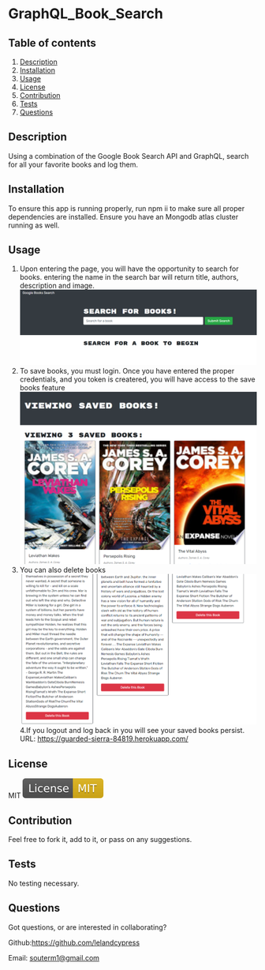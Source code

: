 # GraphQL_Book_Search

## Table of contents

1. [Description](#Description)
2. [Installation](#Instructions)
3. [Usage](#Usage)
4. [License](#License)
5. [Contribution](#Contribution)
6. [Tests](#Tests)
7. [Questions](#Questions)

## Description

Using a combination of the Google Book Search API and GraphQL, search for all your favorite books and log them.

## Installation

To ensure this app is running properly, run npm ii to make sure all proper dependencies are installed. Ensure you have an Mongodb atlas cluster running as well.

## Usage

1. Upon entering the page, you will have the opportunity to search for books. entering the name in the search bar will return title, authors, description and image.
   ![booksearch](./readme_pics/search.png)
2. To save books, you must login. Once you have entered the proper credentials, and you token is createred, you will have access to the save books feature
    ![booksave](./readme_pics/savebooks.png)
3. You can also delete books
    ![bookdelete](./readme_pics/deletebooks.png)
   4.If you logout and log back in you will see your saved books persist.
URL: https://guarded-sierra-84819.herokuapp.com/
## License

MIT ![MIT](./readme_pics/MIT.svg)

## Contribution

Feel free to fork it, add to it, or pass on any suggestions.

## Tests

No testing necessary.

## Questions

Got questions, or are interested in collaborating?

Github:https://github.com/lelandcypress

Email: souterm1@gmail.com
